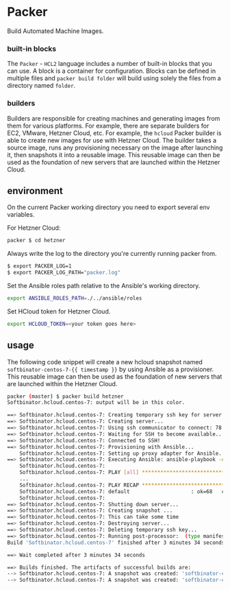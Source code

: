 # Packer

Build Automated Machine Images.

### built-in blocks

The `Packer` - `HCL2` language includes a number of built-in blocks that you can use. A block is a container for configuration.
Blocks can be defined in multiple files and `packer build folder` will build using solely the files from a directory named `folder`.

### builders

Builders are responsible for creating machines and generating images from them for various platforms. For example, there are separate builders for EC2, VMware, Hetzner Cloud, etc.
For example, the `hcloud` Packer builder is able to create new images for use with Hetzner Cloud.
The builder takes a source image, runs any provisioning necessary on the image after launching it, then snapshots it into a reusable image. This reusable image can then be used as the foundation of new servers that are launched within the Hetzner Cloud.

## environment

On the current Packer working directory you need to export several env variables.

For Hetzner Cloud:
```bash
packer $ cd hetzner
```

Always write the log to the directory you're currently running packer from.
```bash
$ export PACKER_LOG=1
$ export PACKER_LOG_PATH="packer.log"
```

Set the Ansible roles path relative to the Ansible's working directory.
```bash
export ANSIBLE_ROLES_PATH=./../ansible/roles
```

Set HCloud token for Hetzner Cloud.
```bash
export HCLOUD_TOKEN=<your token goes here>
```

## usage

The following code snippet will create a new hcloud snapshot named ``softbinator-centos-7-{{ timestamp }}`` by using Ansible as a provisioner.
This reusable image can then be used as the foundation of new servers that are launched within the Hetzner Cloud.

```bash
packer (master) $ packer build hetzner
Softbinator.hcloud.centos-7: output will be in this color.

==> Softbinator.hcloud.centos-7: Creating temporary ssh key for server...
==> Softbinator.hcloud.centos-7: Creating server...
==> Softbinator.hcloud.centos-7: Using ssh communicator to connect: 78.47.216.74
==> Softbinator.hcloud.centos-7: Waiting for SSH to become available...
==> Softbinator.hcloud.centos-7: Connected to SSH!
==> Softbinator.hcloud.centos-7: Provisioning with Ansible...
    Softbinator.hcloud.centos-7: Setting up proxy adapter for Ansible....
==> Softbinator.hcloud.centos-7: Executing Ansible: ansible-playbook -e packer_build_name="centos-7" -e packer_builder_type=hcloud --ssh-extra-args '-o IdentitiesOnly=yes' -e ansible_ssh_private_key_file=/tmp/ansible-key305367748 -i ../ansible/inventory/packer-provisioner-ansible273566035 repos/unfriendlygrinch/Softbinator-Foundation-Talk156/ansible/plays/playbook.yml
    Softbinator.hcloud.centos-7:
    Softbinator.hcloud.centos-7: PLAY [all] *********************************************************************
    ...
    Softbinator.hcloud.centos-7: PLAY RECAP *********************************************************************
    Softbinator.hcloud.centos-7: default                    : ok=68   changed=55   unreachable=0    failed=0    skipped=31   rescued=0    ignored=0
    Softbinator.hcloud.centos-7:
==> Softbinator.hcloud.centos-7: Shutting down server...
==> Softbinator.hcloud.centos-7: Creating snapshot ...
==> Softbinator.hcloud.centos-7: This can take some time
==> Softbinator.hcloud.centos-7: Destroying server...
==> Softbinator.hcloud.centos-7: Deleting temporary ssh key...
==> Softbinator.hcloud.centos-7: Running post-processor:  (type manifest)
Build 'Softbinator.hcloud.centos-7' finished after 3 minutes 34 seconds.

==> Wait completed after 3 minutes 34 seconds

==> Builds finished. The artifacts of successful builds are:
--> Softbinator.hcloud.centos-7: A snapshot was created: 'softbinator-centos-7-20210128095448' (ID: 30760100)
--> Softbinator.hcloud.centos-7: A snapshot was created: 'softbinator-centos-7-20210128095448' (ID: 30760100)
```
